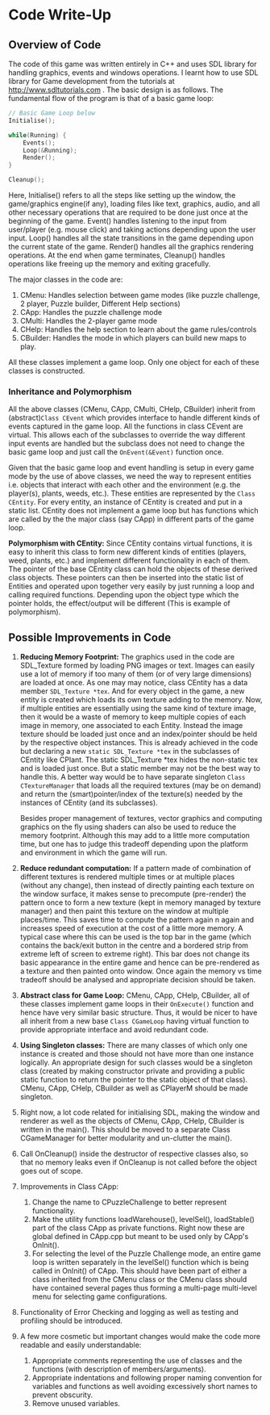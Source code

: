# Code Write-Up

## Overview of Code

The code of this game was written entirely in C++ and uses SDL library for handling graphics, events and windows operations. I learnt how to use SDL library for Game development from the tutorials at http://www.sdltutorials.com . The basic design is as follows. The fundamental flow of the program is that of a basic game loop:
```C++
// Basic Game Loop below
Initialise();

while(Running) {
    Events();
    Loop(&Running);
    Render();
}

Cleanup();
```
Here, Initialise() refers to all the steps like setting up the window, the game/graphics engine(if any), loading files like text, graphics, audio, and all other necessary operations that are required to be done just once at the beginning of the game. Event() handles listening to the input from user/player (e.g. mouse click) and taking actions depending upon the user input. Loop() handles all the state transitions in the game depending upon the current state of the game. Render() handles all the graphics rendering operations. At the end when game terminates, Cleanup() handles operations like freeing up the memory and exiting gracefully. 

The major classes in the code are:
1. CMenu: Handles selection between game modes (like puzzle challenge, 2 player, Puzzle builder, Different Help sections)
1. CApp: Handles the puzzle challenge mode
2. CMulti: Handles the 2-player game mode
4. CHelp: Handles the help section to learn about the game rules/controls
5. CBuilder: Handles the mode in which players can build new maps to play.

All these classes implement a game loop. Only one object for each of these classes is constructed. 

### Inheritance and Polymorphism
All the above classes (CMenu, CApp, CMulti, CHelp, CBuilder) inherit from (abstract)`Class CEvent` which provides interface to handle different kinds of events captured in the game loop. All the functions in class CEvent are virtual. This allows each of the subclasses to override the way different input events are handled but the subclass does not need to change the basic game loop and just call the `OnEvent(&Event)` function once.

Given that the basic game loop and event handling is setup in every game mode by the use of above classes, we need the way to represent entities i.e. objects that interact with each other and the environment (e.g. the player(s), plants, weeds, etc.). These entities are represented by the `Class CEntity`. For every entity, an instance of CEntity is created and put in a static list. CEntity does not implement a game loop but has functions which are called by the the major class (say CApp) in different parts of the game loop. 

**Polymorphism with CEntity:**
Since CEntity contains virtual functions, it is easy to inherit this class to form new different kinds of entities (players, weed, plants, etc.) and implement different functionality in each of them. The pointer of the base CEntity class can hold the objects of these derived class objects. These pointers can then be inserted into the static list of Entities and operated upon together very easily by just running a loop and calling required functions. Depending upon the object type which the pointer holds, the effect/output will be different (This is example of polymorphism).






## Possible Improvements in Code

1. **Reducing Memory Footprint:** The graphics used in the code are SDL_Texture formed by loading PNG images or text. Images can easily use a lot of memory if too many of them (or of very large dimensions) are loaded at once. As one may may notice, class CEntity has a data member `SDL_Texture *tex`. And for every object in the game, a new entity is created which loads its own texture adding to the memory. Now, if multiple entities are essentially using the same kind of texture image, then it would be a waste of memory to keep multiple copies of each image in memory, one associated to each Entity. Instead the image texture should be loaded just once and an index/pointer should be held by the respective object instances. This is already achieved in the code but declaring a new `static SDL_Texture *tex` in the subclasses of CEntity like CPlant. The static SDL_Texture *tex hides the non-static tex and is loaded just once. But a static member may not be the best way to handle this. A better way would be to have separate singleton `Class CTextureManager` that loads all the required textures (may be on demand) and return the (smart)pointer/index of the texture(s) needed by the instances of CEntity (and its subclasses). 

   Besides proper management of textures, vector graphics and computing graphics on the fly using shaders can also be used to reduce the memory footprint. Although this may add to a little more computation time, but one has to judge this tradeoff depending upon the platform and environment in which the game will run.

2. **Reduce redundant computation:** If a pattern made of combination of different textures is rendered multiple times or at multiple places (without any change), then instead of directly painting each texture on the window surface, it makes sense to precompute (pre-render) the pattern once to form a new texture (kept in memory managed by texture manager) and then paint this texture on the window at multiple places/time. This saves time to compute the pattern again n again and increases speed of execution at the cost of a little more memory. A typical case where this can be used is the top bar in the game (which contains the back/exit button in the centre and a bordered strip from extreme left of screen to extreme right). This bar does not change its basic appearance in the entire game and hence can be pre-rendered as a texture and then painted onto window. Once again the memory vs time tradeoff should be analysed and appropriate decision should be taken.

3. **Abstract class for Game Loop:** CMenu, CApp, CHelp, CBuilder, all of these classes implement game loops in their `OnExecute()` function and hence have very similar basic structure. Thus, it would be nicer to have all inherit from a new base `Class CGameLoop` having virtual function to provide appropriate interface and avoid redundant code. 

4. **Using Singleton classes:** There are many classes of which only one instance is created and those should not have more than one instance logically. An appropriate design for such classes would be a singleton class (created by making constructor private and providing a public static function to return the pointer to the static object of that class). CMenu, CApp, CHelp, CBuilder as well as CPlayerM should be made singleton. 

5. Right now, a lot code related for initialising SDL, making the window and renderer as well as the objects of CMenu, CApp, CHelp, CBuilder is written in the main(). This should be moved to a separate Class CGameManager for better modularity and un-clutter the main().

6. Call OnCleanup() inside the destructor of respective classes also, so that no memory leaks even if OnCleanup is not called before the object goes out of scope.

7. Improvements in Class CApp: 
   1. Change the name to CPuzzleChallenge to better represent functionality.
   2. Make the utility functions loadWarehouse(), levelSel(), loadStable() part of the class CApp as private functions. Right now these are global defined in CApp.cpp but meant to be used only by CApp's OnInit().
   3. For selecting the level of the Puzzle Challenge mode, an entire game loop is written separately in the levelSel() function which is being called in OnInit() of CApp. This should have been part of either a class inherited from the CMenu class or the CMenu class should have contained several pages thus forming a multi-page multi-level menu for selecting game configurations.

8. Functionality of Error Checking and logging  as well as testing and profiling should be introduced.

9. A few more cosmetic but important changes would make the code more readable and easily understandable:
   1. Appropriate comments representing the use of classes and the functions (with description of members/arguments).
   2. Appropriate indentations and following proper naming convention for variables and functions as well avoiding excessively short names to prevent obscurity. 
   3. Remove unused variables.
